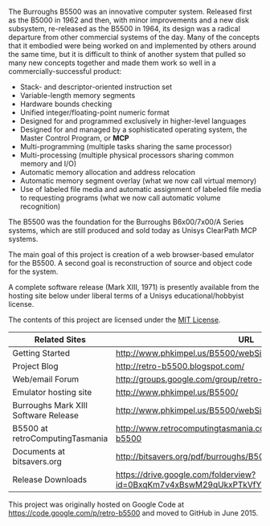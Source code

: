 The Burroughs B5500 was an innovative computer system. Released first as the B5000 in 1962 and then, with minor improvements and a new disk subsystem, re-released as the B5500 in 1964, its design was a radical departure from other commercial systems of the day. Many of the concepts that it embodied were being worked on and implemented by others around the same time, but it is difficult to think of another system that pulled so many new concepts together and made them work so well in a commercially-successful product:

  * Stack- and descriptor-oriented instruction set
  * Variable-length memory segments
  * Hardware bounds checking
  * Unified integer/floating-point numeric format
  * Designed for and programmed exclusively in higher-level languages
  * Designed for and managed by a sophisticated operating system, the Master Control Program, or **MCP**
  * Multi-programming (multiple tasks sharing the same processor)
  * Multi-processing (multiple physical processors sharing common memory and I/O)
  * Automatic memory allocation and address relocation
  * Automatic memory segment overlay (what we now call virtual memory)
  * Use of labeled file media and automatic assignment of labeled file media to requesting programs (what we now call automatic volume recognition)

The B5500 was the foundation for the Burroughs B6x00/7x00/A Series systems, which are still produced and sold today as Unisys ClearPath MCP systems.

The main goal of this project is creation of a web browser-based emulator for the B5500. A second goal is reconstruction of source and object code for the system.

A complete software release (Mark XIII, 1971) is presently available from the hosting site below under liberal terms of a Unisys educational/hobbyist license.

The contents of this project are licensed under the [MIT License](http://www.opensource.org/licenses/mit-license.php).


| Related Sites | URL |
| ------------- | ----- |
| Getting Started | http://www.phkimpel.us/B5500/webSite/HelpMenu.html |
| Project Blog | http://retro-b5500.blogspot.com/ |
| Web/email Forum | http://groups.google.com/group/retro-b5500 |
| Emulator hosting site | http://www.phkimpel.us/B5500/ |
| Burroughs Mark XIII Software Release | http://www.phkimpel.us/B5500/webSite/SoftwareRequest.html |
| B5500 at retroComputingTasmania | http://www.retrocomputingtasmania.com/home/projects/burroughs-b5500 |
| Documents at bitsavers.org | http://bitsavers.org/pdf/burroughs/B5000_5500_5700/ |
| Release Downloads | https://drive.google.com/folderview?id=0BxqKm7v4xBswM29qUkxPTkVfYzg&usp=sharing |


This project was originally hosted on Google Code at https://code.google.com/p/retro-b5500 and moved to GitHub in June 2015.
